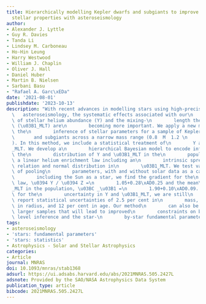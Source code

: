 ```yaml
---
title: Hierarchically modelling Kepler dwarfs and subgiants to improve inference of
  stellar properties with asteroseismology
author:
- Alexander J. Lyttle
- Guy R. Davies
- Tanda Li
- Lindsey M. Carboneau
- Ho-Hin Leung
- Harry Westwood
- William J. Chaplin
- Oliver J. Hall
- Daniel Huber
- Martin B. Nielsen
- Sarbani Basu
- "Rafael A. Garc\xEDa"
date: '2021-08-01'
publishdate: '2023-10-13'
description: "With recent advances in modelling stars using high-precision\n     \
  \   asteroseismology, the systematic effects associated with our\n        assumptions\
  \ of stellar helium abundance (Y) and the mixing-\n        length theory parameter\
  \ (\u03B1_MLT) are\n        becoming more important. We apply a new method to improve\
  \ the\n        inference of stellar parameters for a sample of Kepler dwarfs\n \
  \       and subgiants across a narrow mass range (0.8  M  1.2 \n        M_\u2299\
  ). In this method, we include a statistical treatment of\n        Y and the \u03B1\
  _MLT. We develop a\n        hierarchical Bayesian model to encode information about\
  \ the\n        distribution of Y and \u03B1_MLT in the\n        population, fitting\
  \ a linear helium enrichment law including an\n        intrinsic spread around this\
  \ relation and normal distribution in\n        \u03B1_MLT. We test various levels\
  \ of pooling\n        parameters, with and without solar data as a calibrator. When\n\
  \        including the Sun as a star, we find the gradient for the\n        enrichment\
  \ law, \u0394 Y / \u0394 Z =\n        1.05+0.28\xAD0.25 and the mean\n        \u03B1\
  _MLT in the population, \u03BC _\u03B1 =\n        1.90+0.10\xAD0.09. While accounting\
  \ for the\n        uncertainty in Y and \u03B1_MLT, we are still\n        able to\
  \ report statistical uncertainties of 2.5 per cent in\n        mass, 1.2 per cent\
  \ in radius, and 12 per cent in age. Our method\n        can also be applied to\
  \ larger samples that will lead to improved\n        constraints on both the population\
  \ level inference and the star-\n        by-star fundamental parameters."
tags:
- asteroseismology
- 'stars: fundamental parameters'
- 'stars: statistics'
- Astrophysics - Solar and Stellar Astrophysics
categories:
- Article
journal: MNRAS
doi: 10.1093/mnras/stab1368
adsurl: https://ui.adsabs.harvard.edu/abs/2021MNRAS.505.2427L
adsnote: Provided by the SAO/NASA Astrophysics Data System
publication_type: article
bibcode: 2021MNRAS.505.2427L
---
```

